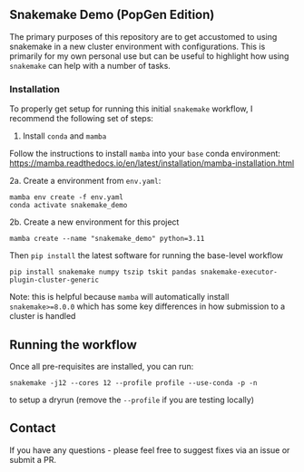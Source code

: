 ## Snakemake Demo (PopGen Edition)

The primary purposes of this repository are to get accustomed to using snakemake in a new cluster environment with configurations. This is primarily for my own personal use but can be useful to highlight how using `snakemake` can help with a number of tasks.

### Installation

To properly get setup for running this initial `snakemake` workflow, I recommend the following set of steps:

1. Install `conda` and `mamba`

Follow the instructions to install `mamba` into your `base` conda environment: https://mamba.readthedocs.io/en/latest/installation/mamba-installation.html

2a. Create a environment from `env.yaml`:

```
mamba env create -f env.yaml
conda activate snakemake_demo
```

2b. Create a new environment for this project

```
mamba create --name "snakemake_demo" python=3.11
```
Then 
`pip install` the latest software for running the base-level workflow

```
pip install snakemake numpy tszip tskit pandas snakemake-executor-plugin-cluster-generic
```

Note: this is helpful because `mamba` will automatically install `snakemake>=8.0.0` which has some key differences in how submission to a cluster is handled

## Running the workflow

Once all pre-requisites are installed, you can run: 

```
snakemake -j12 --cores 12 --profile profile --use-conda -p -n  
```

to setup a dryrun (remove the `--profile` if you are testing locally)

## Contact

If you have any questions - please feel free to suggest fixes via an issue or submit a PR.
